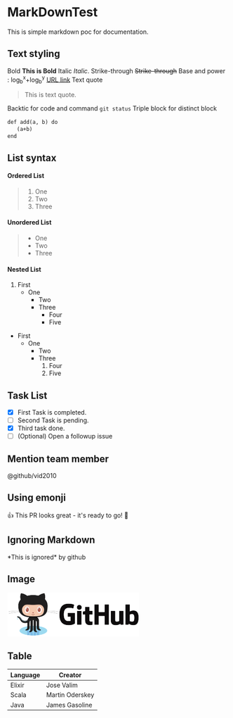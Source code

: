 # MarkDownTest
This is simple markdown poc for documentation.
## Text styling
Bold  **This is Bold**
Italic _Italic_.
Strike-through ~~Strike-through~~
Base and power : log<sub>b</sub><sup>x</sup>+log<sub>b</sub><sup>y</sup>
[URL link](https://help.github.com/en/articles/using-keyboard-shortcuts)
Text quote 
> This is text quote.

Backtic for code and command `git status`
Triple block for distinct block 
```
def add(a, b) do
   (a+b)
end
```
## List syntax
#### Ordered List
>1. One
>2. Two
>3. Three

#### Unordered List

>- One
>- Two
>- Three
#### Nested List
1. First
   - One
      - Two
      - Three
         - Four
         - Five
- First
   - One
      - Two
      - Three
        1. Four
        2. Five

## Task List
- [X] First Task is completed.
- [ ]  Second Task is pending.
- [X] Third task done.
- [ ] \(Optional) Open a followup issue 
## Mention team member
@github/vid2010 
## Using emonji
 :+1: This PR looks great - it's ready to go! :running:
 ## Ignoring Markdown
 \*This is ignored\* by github
 ## Image
 ![GitHub Logo](/images/logo1.png)
## Table
Language | Creator
---------|--------
Elixir | Jose Valim
Scala | Martin Oderskey
Java | James Gasoline

